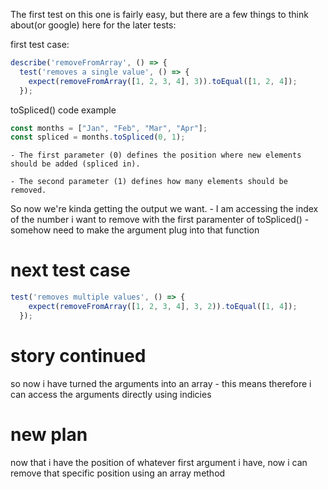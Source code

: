The first test on this one is fairly easy, but there are a few things to think about(or google) here for the later tests:


first test case:
```javascript
describe('removeFromArray', () => {
  test('removes a single value', () => {
    expect(removeFromArray([1, 2, 3, 4], 3)).toEqual([1, 2, 4]);
  });
```



toSpliced() code example
```javascript
const months = ["Jan", "Feb", "Mar", "Apr"];
const spliced = months.toSpliced(0, 1);
```
    - The first parameter (0) defines the position where new elements should be added (spliced in).

    - The second parameter (1) defines how many elements should be removed.

So now we're kinda getting the output we want. 
    - I am accessing the index of the number i want to remove with the first paramenter of toSpliced()
    - somehow need to make the argument plug into that function



# next test case

```javascript
test('removes multiple values', () => {
    expect(removeFromArray([1, 2, 3, 4], 3, 2)).toEqual([1, 4]);
  });
```

# story continued

so now i have turned the arguments into an array
    - this means therefore i can access the arguments directly using indicies


# new plan
now that i have the position of whatever first argument i have, now i can remove that specific position using an array method
